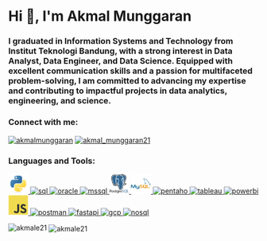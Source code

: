 <h1 align="left">Hi 👋, I'm Akmal Munggaran</h1>
<h3 align="left">
I graduated in Information Systems and Technology from Institut Teknologi Bandung, with a strong interest in Data Analyst, Data Engineer, and Data Science. Equipped with excellent communication skills and a passion for multifaceted problem-solving, I am committed to advancing my expertise and contributing to impactful projects in data analytics, engineering, and science.
</h3>

<h3 align="left">Connect with me:</h3>
<p align="left">
<a href="https://linkedin.com/in/akmalmunggaran" target="blank"><img align="center" src="https://raw.githubusercontent.com/rahuldkjain/github-profile-readme-generator/master/src/images/icons/Social/linked-in-alt.svg" alt="akmalmunggaran" height="30" width="40" /></a>
<a href="https://instagram.com/akmal_munggaran21" target="blank"><img align="center" src="https://raw.githubusercontent.com/rahuldkjain/github-profile-readme-generator/master/src/images/icons/Social/instagram.svg" alt="akmal_munggaran21" height="30" width="40" /></a>
</p>

<h3 align="left">Languages and Tools:</h3>
<p align="left">
  <!-- Python -->
  <a href="https://www.python.org/" target="_blank" rel="noreferrer">
    <img src="https://raw.githubusercontent.com/devicons/devicon/master/icons/python/python-original.svg" alt="python" width="40" height="40"/>
  </a>

  <!-- SQL (Generic Icon) -->
  <a href="#" target="_blank" rel="noreferrer">
    <img src="https://img.icons8.com/ios-filled/50/000000/sql.png" alt="sql" width="40" height="40"/>
  </a>

  <!-- Oracle -->
  <a href="https://www.oracle.com/database/" target="_blank" rel="noreferrer">
    <img src="https://img.icons8.com/color/48/oracle-logo.png" alt="oracle" width="40" height="40"/>
  </a>

  <!-- MSSQL -->
  <a href="https://www.microsoft.com/en-us/sql-server/" target="_blank" rel="noreferrer">
    <img src="https://img.icons8.com/color/48/microsoft-sql-server.png" alt="mssql" width="40" height="40"/>
  </a>

  <!-- PostgreSQL -->
  <a href="https://www.postgresql.org/" target="_blank" rel="noreferrer">
    <img src="https://raw.githubusercontent.com/devicons/devicon/master/icons/postgresql/postgresql-original-wordmark.svg" alt="postgresql" width="40" height="40"/>
  </a>

  <!-- MySQL -->
  <a href="https://www.mysql.com/" target="_blank" rel="noreferrer">
    <img src="https://raw.githubusercontent.com/devicons/devicon/master/icons/mysql/mysql-original-wordmark.svg" alt="mysql" width="40" height="40"/>
  </a>

  <!-- Pentaho -->
  <a href="https://community.hitachivantara.com/s/pentaho" target="_blank" rel="noreferrer">
    <img src="https://avatars.githubusercontent.com/u/15723374?s=200&v=4" alt="pentaho" width="40" height="40"/>
  </a>

  <!-- Tableau -->
  <a href="https://www.tableau.com/" target="_blank" rel="noreferrer">
    <img src="https://img.icons8.com/color/48/tableau-software.png" alt="tableau" width="40" height="40"/>
  </a>

  <!-- Power BI -->
  <a href="https://powerbi.microsoft.com/" target="_blank" rel="noreferrer">
    <img src="https://img.icons8.com/color/48/power-bi.png" alt="powerbi" width="40" height="40"/>
  </a>

  <!-- JavaScript -->
  <a href="https://developer.mozilla.org/en-US/docs/Web/JavaScript" target="_blank" rel="noreferrer">
    <img src="https://raw.githubusercontent.com/devicons/devicon/master/icons/javascript/javascript-original.svg" alt="javascript" width="40" height="40"/>
  </a>

  <!-- Postman -->
  <a href="https://www.postman.com/" target="_blank" rel="noreferrer">
    <img src="https://www.vectorlogo.zone/logos/getpostman/getpostman-icon.svg" alt="postman" width="40" height="40"/>
  </a>

  <!-- FastAPI -->
  <a href="https://fastapi.tiangolo.com/" target="_blank" rel="noreferrer">
    <img src="https://cdn.worldvectorlogo.com/logos/fastapi.svg" alt="fastapi" width="40" height="40"/>
  </a>

  <!-- GCP -->
  <a href="https://cloud.google.com/" target="_blank" rel="noreferrer">
    <img src="https://www.vectorlogo.zone/logos/google_cloud/google_cloud-icon.svg" alt="gcp" width="40" height="40"/>
  </a>

  <!-- NoSQL -->
  <a href="#" target="_blank" rel="noreferrer">
    <img src="https://img.icons8.com/external-flat-juicy-fish/60/external-nosql-coding-and-development-flat-flat-juicy-fish.png" alt="nosql" width="40" height="40"/>
  </a>
</p>


<p><img align="left" src="https://github-readme-stats.vercel.app/api/top-langs?username=akmale21&show_icons=true&locale=en&layout=compact" alt="akmale21" /></p>

<p>&nbsp;<img align="center" src="https://github-readme-stats.vercel.app/api?username=akmale21&show_icons=true&locale=en" alt="akmale21" /></p>
